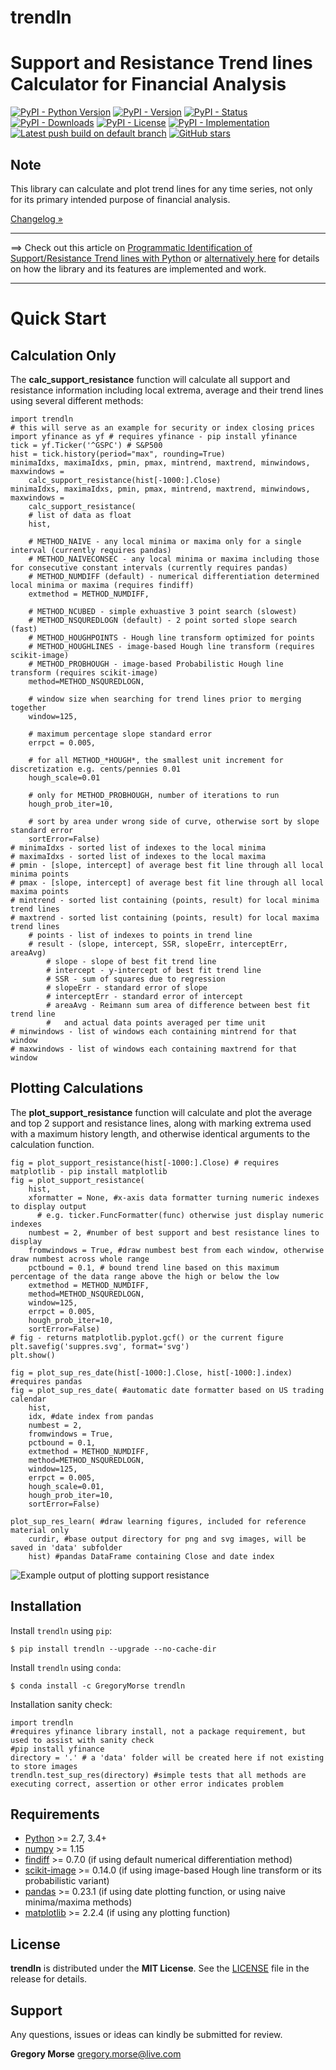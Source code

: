 # trendln

Support and Resistance Trend lines Calculator for Financial Analysis
====================================================================

[![PyPI - Python Version](https://img.shields.io/pypi/pyversions/trendln)](https://pypi.python.org/pypi/trendln)
[![PyPI - Version](https://img.shields.io/pypi/v/trendln.svg?maxAge=60)](https://pypi.python.org/pypi/trendln)
[![PyPI - Status](https://img.shields.io/pypi/status/trendln.svg?maxAge=60)](https://pypi.python.org/pypi/trendln)
[![PyPI - Downloads](https://img.shields.io/pypi/dm/trendln.svg?maxAge=2592000&label=installs&color=%2327B1FF)](https://pypi.python.org/pypi/trendln)
[![PyPI - License](https://img.shields.io/pypi/l/trendln)](https://pypi.python.org/pypi/trendln)
[![PyPI - Implementation](https://img.shields.io/pypi/implementation/trendln)](https://pypi.python.org/pypi/trendln)
[![Latest push build on default branch](https://travis-ci.com/GregoryMorse/trendln.svg?branch=master)](https://travis-ci.com/GregoryMorse/trendln)
[![GitHub stars](https://img.shields.io/github/stars/GregoryMorse/trendln?style=social)](https://github.com/GregoryMorse/trendln)

Note
----

This library can calculate and plot trend lines for any time series, not only for its primary intended purpose of financial analysis.

[Changelog »](./CHANGELOG.md)

---

==> Check out this article on [Programmatic Identification of Support/Resistance Trend lines with Python](https://towardsdatascience.com/programmatic-identification-of-support-resistance-trend-lines-with-python-d797a4a90530) or [alternatively here](https://medium.com/@gregory.morse1/programmatic-identification-of-support-resistance-trend-lines-with-python-d797a4a90530)
for details on how the library and its features are implemented and work.

---

Quick Start
===========

Calculation Only
----------------

The **calc_support_resistance** function will calculate all support and
resistance information including local extrema, average and their
trend lines using several different methods:

	import trendln
	# this will serve as an example for security or index closing prices
	import yfinance as yf # requires yfinance - pip install yfinance
	tick = yf.Ticker('^GSPC') # S&P500
	hist = tick.history(period="max", rounding=True)
	minimaIdxs, maximaIdxs, pmin, pmax, mintrend, maxtrend, minwindows, maxwindows =
		calc_support_resistance(hist[-1000:].Close)
	minimaIdxs, maximaIdxs, pmin, pmax, mintrend, maxtrend, minwindows, maxwindows =
		calc_support_resistance(
		# list of data as float
		hist,

		# METHOD_NAIVE - any local minima or maxima only for a single interval (currently requires pandas)
		# METHOD_NAIVECONSEC - any local minima or maxima including those for consecutive constant intervals (currently requires pandas)
		# METHOD_NUMDIFF (default) - numerical differentiation determined local minima or maxima (requires findiff)
		extmethod = METHOD_NUMDIFF,
		
		# METHOD_NCUBED - simple exhuastive 3 point search (slowest)
		# METHOD_NSQUREDLOGN (default) - 2 point sorted slope search (fast)
		# METHOD_HOUGHPOINTS - Hough line transform optimized for points
		# METHOD_HOUGHLINES - image-based Hough line transform (requires scikit-image)
		# METHOD_PROBHOUGH - image-based Probabilistic Hough line transform (requires scikit-image)
		method=METHOD_NSQUREDLOGN,
		
		# window size when searching for trend lines prior to merging together
		window=125,
		
		# maximum percentage slope standard error
		errpct = 0.005,
		
		# for all METHOD_*HOUGH*, the smallest unit increment for discretization e.g. cents/pennies 0.01
		hough_scale=0.01
		
		# only for METHOD_PROBHOUGH, number of iterations to run
		hough_prob_iter=10,
		
		# sort by area under wrong side of curve, otherwise sort by slope standard error
		sortError=False)
	# minimaIdxs - sorted list of indexes to the local minima
	# maximaIdxs - sorted list of indexes to the local maxima
	# pmin - [slope, intercept] of average best fit line through all local minima points
	# pmax - [slope, intercept] of average best fit line through all local maxima points
	# mintrend - sorted list containing (points, result) for local minima trend lines
	# maxtrend - sorted list containing (points, result) for local maxima trend lines
		# points - list of indexes to points in trend line
		# result - (slope, intercept, SSR, slopeErr, interceptErr, areaAvg)
			# slope - slope of best fit trend line
			# intercept - y-intercept of best fit trend line
			# SSR - sum of squares due to regression
			# slopeErr - standard error of slope
			# interceptErr - standard error of intercept
			# areaAvg - Reimann sum area of difference between best fit trend line
			#   and actual data points averaged per time unit
	# minwindows - list of windows each containing mintrend for that window
	# maxwindows - list of windows each containing maxtrend for that window

Plotting Calculations
---------------------
The **plot_support_resistance** function will calculate and plot the average
and top 2 support and resistance lines, along with marking extrema used with
a maximum history length, and otherwise identical arguments to the
calculation function.

	fig = plot_support_resistance(hist[-1000:].Close) # requires matplotlib - pip install matplotlib
	fig = plot_support_resistance(
		hist,
		xformatter = None, #x-axis data formatter turning numeric indexes to display output
		  # e.g. ticker.FuncFormatter(func) otherwise just display numeric indexes
		numbest = 2, #number of best support and best resistance lines to display
		fromwindows = True, #draw numbest best from each window, otherwise draw numbest across whole range
		pctbound = 0.1, # bound trend line based on this maximum percentage of the data range above the high or below the low
		extmethod = METHOD_NUMDIFF,
		method=METHOD_NSQUREDLOGN,
		window=125,
		errpct = 0.005,
		hough_prob_iter=10,
		sortError=False)
	# fig - returns matplotlib.pyplot.gcf() or the current figure
	plt.savefig('suppres.svg', format='svg')
	plt.show()
	
	fig = plot_sup_res_date(hist[-1000:].Close, hist[-1000:].index) #requires pandas
	fig = plot_sup_res_date( #automatic date formatter based on US trading calendar
		hist,
		idx, #date index from pandas
		numbest = 2,
		fromwindows = True,
		pctbound = 0.1,
		extmethod = METHOD_NUMDIFF,
		method=METHOD_NSQUREDLOGN,
		window=125,
		errpct = 0.005,
		hough_scale=0.01,
		hough_prob_iter=10,
		sortError=False)
	
	plot_sup_res_learn( #draw learning figures, included for reference material only
		curdir, #base output directory for png and svg images, will be saved in 'data' subfolder
		hist) #pandas DataFrame containing Close and date index
	
![Example output of plotting support resistance](https://github.com/GregoryMorse/trendln/blob/master/img/suppres.svg)

Installation
------------

Install ``trendln`` using ``pip``:

    $ pip install trendln --upgrade --no-cache-dir


Install ``trendln`` using ``conda``:

    $ conda install -c GregoryMorse trendln

Installation sanity check:

	import trendln
	#requires yfinance library install, not a package requirement, but used to assist with sanity check
	#pip install yfinance
	directory = '.' # a 'data' folder will be created here if not existing to store images
	trendln.test_sup_res(directory) #simple tests that all methods are executing correct, assertion or other error indicates problem

Requirements
------------

* [Python](https://www.python.org) >= 2.7, 3.4+
* [numpy](http://www.numpy.org) >= 1.15
* [findiff](https://github.com/maroba/findiff) >= 0.7.0 (if using default numerical differentiation method)
* [scikit-image](https://scikit-image.org) >= 0.14.0 (if using image-based Hough line transform or its probabilistic variant)
* [pandas](https://github.com/pydata/pandas) >= 0.23.1 (if using date plotting function, or using naive minima/maxima methods)
* [matplotlib](https://matplotlib.org) >= 2.2.4 (if using any plotting function)


License
-------

**trendln** is distributed under the **MIT License**. See the [LICENSE](./LICENSE) file in the release for details.

Support
-------

Any questions, issues or ideas can kindly be submitted for review.

**Gregory Morse**
<gregory.morse@live.com>
